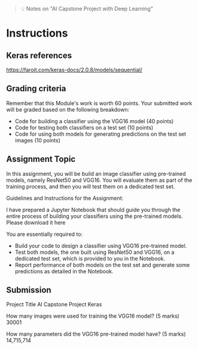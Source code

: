 > :bulb: Notes on "AI Capstone Project with Deep Learning"


# Instructions

## Keras references

https://faroit.com/keras-docs/2.0.8/models/sequential/


## Grading criteria
Remember that this Module's work is worth 60 points. Your submitted work will be graded based on the following breakdown:
- Code for building a classifier using the VGG16 model (40 points)
- Code for testing both classifiers on a test set (10 points)
- Code for using both models for generating predictions on the test set images (10 points)


## Assignment Topic

In this assignment, you will be build an image classifier using pre-trained models, namely ResNet50 and VGG16. You will evaluate them as part of the training process, and then you will test them on a dedicated test set.

Guidelines and Instructions for the Assignment:

I have prepared a Jupyter Notebook that should guide you through the entire process of building your classifiers using the pre-trained models. Please download it here

You are essentially required to:
- Build your code to design a classifier using VGG16 pre-trained model. 
- Test both models, the one built using ResNet50 and VGG16, on a dedicated test set, which is provided to you in the Notebook.
- Report performance of both models on the test set and generate some predictions as detailed in the Notebook.


## Submission

Project Title
AI Capstone Project Keras

How many images were used for training the VGG16 model? (5 marks)
30001

How many parameters did the VGG16 pre-trained model have? (5 marks)
14,715,714

